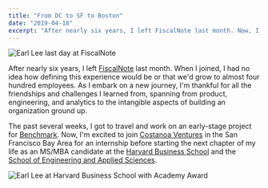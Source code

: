 ```yaml
---
title: "From DC to SF to Boston"
date: "2019-04-18"
excerpt: "After nearly six years, I left FiscalNote last month. Now, I'm excited to join Costanoa Ventures in the San Francisco Bay Area for an internship before starting the next chapter of my life as an MS/MBA candidate at the Harvard Business School and the School of Engineering and Applied Sciences."
---
```


![Earl Lee last day at FiscalNote](/earl-last-day-at-fiscalnote.jpg)

After nearly six years, I left [FiscalNote](https://fiscalnote.com) last month. When I joined, I had no idea how defining this experience would be or that we'd grow to almost four hundred employees. As I embark on a new journey, I'm thankful for all the friendships and challenges I learned from, spanning from product, engineering, and analytics to the intangible aspects of building an organization ground up.

The past several weeks, I got to travel and work on an early-stage project for [Benchmark](http://www.benchmark.com). Now, I'm excited to join [Costanoa Ventures](https://www.costanoavc.com) in the San Francisco Bay Area for an internship before starting the next chapter of my life as an MS/MBA candidate at the [Harvard Business School](https://www.hbs.edu) and the [School of Engineering and Applied Sciences](https://www.seas.harvard.edu).

![Earl Lee at Harvard Business School with Academy Award](/earl-hbs-academy-award.jpg)
